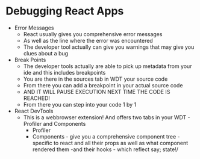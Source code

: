 # Debugging React Apps

* Error Messages
  * React usually gives you comprehensive error messages
  * As well as the line where the error was encountered
  * The developer tool actually can give you warnings that may give you clues about a bug
* Break Points
  * The developer tools actually are able to pick up metadata from your ide and this includes breakpoints
  * You are there in the sources tab in WDT your source code
  * From there you can add a breakpoint in your actual source code
  * AND IT WILL PAUSE EXECUTION NEXT TIME THE CODE IS REACHED!
  * From there you can step into your code 1 by 1
* React DevTools
  * This is a webbrowser extension! And offers two tabs in your WDT - Profiler and Components
    * Profiler
    * Components - give you a comprehensive component tree - specific to react and all their props
    as well as what component rendered them -and their hooks - which reflect say; state!/